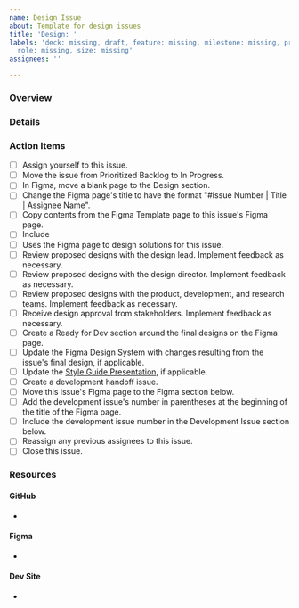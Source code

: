 ```yaml
---
name: Design Issue
about: Template for design issues
title: 'Design: '
labels: 'deck: missing, draft, feature: missing, milestone: missing, priority: missing,
  role: missing, size: missing'
assignees: ''

---
```


### Overview

### Details


### Action Items
- [ ] Assign yourself to this issue.
- [ ] Move the issue from Prioritized Backlog to In Progress.
- [ ] In Figma, move a blank page to the Design section.
- [ ] Change the Figma page's title to have the format "#Issue Number | Title | Assignee Name".
- [ ] Copy contents from the Figma Template page to this issue's Figma page.
- [ ] Include
- [ ] Uses the Figma page to design solutions for this issue.
- [ ] Review proposed designs with the design lead. Implement feedback as necessary.
- [ ] Review proposed designs with the design director. Implement feedback as necessary.
- [ ] Review proposed designs with the product, development, and research teams. Implement feedback as necessary.
- [ ] Receive design approval from stakeholders. Implement feedback as necessary.
- [ ] Create a Ready for Dev section around the final designs on the Figma page.
- [ ] Update the Figma Design System with changes resulting from the issue's final design, if applicable.
- [ ] Update the [Style Guide Presentation](https://docs.google.com/presentation/d/1I4q35NL2WW2RpksIyawhHCd8qJnrjme1ZDNIBxu24hQ/), if applicable.
- [ ] Create a development handoff issue.
- [ ] Move this issue's Figma page to the Figma section below.
- [ ] Add the development issue's number in parentheses at the beginning of the title of the Figma page.
- [ ] Include the development issue number in the Development Issue section below.
- [ ] Reassign any previous assignees to this issue.
- [ ] Close this issue.

### Resources

#### GitHub
- 

#### Figma
- 

#### Dev Site
- 
